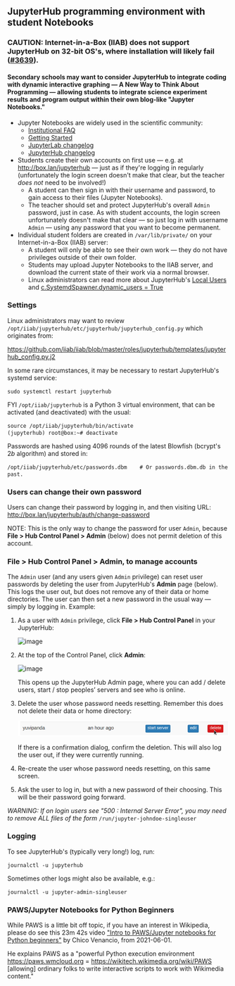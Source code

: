 ## JupyterHub programming environment with student Notebooks

### CAUTION: Internet-in-a-Box (IIAB) does not support JupyterHub on 32-bit OS's, where installation will likely fail ([#3639](https://github.com/iiab/iiab/issues/3639)).

#### Secondary schools may want to consider JupyterHub to integrate coding with dynamic interactive graphing — A New Way to Think About Programming — allowing students to integrate science experiment results and program output within their own blog-like "Jupyter Notebooks."

* Jupyter Notebooks are widely used in the scientific community:
  * [Institutional FAQ](https://jupyterhub.readthedocs.io/en/stable/getting-started/institutional-faq.html)
  * [Getting Started](https://jupyterhub.readthedocs.io/en/stable/getting-started/)
  * [JupyterLab changelog](https://github.com/jupyterlab/jupyterlab/releases)
  * [JupyterHub changelog](https://jupyterhub.readthedocs.io/en/stable/changelog.html#changelog)
* Students create their own accounts on first use — e.g. at http://box.lan/jupyterhub — just as if they're logging in regularly (unfortunately the login screen doesn't make that clear, but the teacher _does not_ need to be involved!)
  * A student can then sign in with their username and password, to gain access to their files (Jupyter Notebooks).
  * The teacher should set and protect JupyterHub's overall `Admin` password, just in case.  As with student accounts, the login screen unfortunately doesn't make that clear — so just log in with username `Admin` — using any password that you want to become permanent.
* Individual student folders are created in `/var/lib/private/` on your Internet-in-a-Box (IIAB) server:
  * A student will only be able to see their own work — they do not have privileges outside of their own folder.
  * Students may upload Jupyter Notebooks to the IIAB server, and download the current state of their work via a normal browser.
  * Linux administrators can read more about JupyterHub's [Local Users](https://github.com/jupyterhub/systemdspawner#local-users) and [c.SystemdSpawner.dynamic_users = True](https://github.com/jupyterhub/systemdspawner#dynamic_users)

### Settings

Linux administrators may want to review `/opt/iiab/jupyterhub/etc/jupyterhub/jupyterhub_config.py` which originates from:

https://github.com/iiab/iiab/blob/master/roles/jupyterhub/templates/jupyterhub_config.py.j2

In some rare circumstances, it may be necessary to restart JupyterHub's systemd service:

```
sudo systemctl restart jupyterhub
```

FYI `/opt/iiab/jupyterhub` is a Python 3 virtual environment, that can be activated (and deactivated) with the usual:

```
source /opt/iiab/jupyterhub/bin/activate
(jupyterhub) root@box:~# deactivate
```

Passwords are hashed using 4096 rounds of the latest Blowfish (bcrypt's $2b$ algorithm) and stored in:

```
/opt/iiab/jupyterhub/etc/passwords.dbm    # Or passwords.dbm.db in the past.
```

### Users can change their own password

Users can change their password by logging in, and then visiting URL: http://box.lan/jupyterhub/auth/change-password

NOTE: This is the only way to change the password for user `Admin`, because **File > Hub Control Panel > Admin** (below) does not permit deletion of this account.

### File > Hub Control Panel > Admin, to manage accounts

The `Admin` user (and any users given `Admin` privilege) can reset user passwords by deleting the user from JupyterHub's **Admin** page (below).  This logs the user out, but does not remove any of their data or home directories.  The user can then set a new password in the usual way — simply by logging in.  Example:

1. As a user with `Admin` privilege, click **File > Hub Control Panel** in your JupyterHub:

   ![image](https://user-images.githubusercontent.com/2458907/217602766-ab6a9d3c-9f92-496e-a0e8-6c18a084e960.png)

2. At the top of the Control Panel, click **Admin**:

   ![image](https://user-images.githubusercontent.com/2458907/217602473-f4f9fd40-b4c1-45e1-88c5-54c6d4b604ff.png)

   This opens up the JupyterHub Admin page, where you can add / delete users, start / stop peoples’ servers and see who is online.

3. Delete the user whose password needs resetting.  Remember this does not delete their data or home directory:

   ![Delete user button for each user](delete-user.png)

   If there is a confirmation dialog, confirm the deletion.  This will also log the user out, if they were currently running.

4. Re-create the user whose password needs resetting, on this same screen.

5. Ask the user to log in, but with a new password of their choosing.  This will be their password going forward.

_WARNING: If on login users see "500 : Internal Server Error", you may need to remove ALL files of the form_ `/run/jupyter-johndoe-singleuser`

### Logging

To see JupyterHub's (typically very long!) log, run:

```
journalctl -u jupyterhub
```

Sometimes other logs might also be available, e.g.:

```
journalctl -u jupyter-admin-singleuser
```

### PAWS/Jupyter Notebooks for Python Beginners

While PAWS is a little bit off topic, if you have an interest in Wikipedia, please do see this 23m 42s video ["Intro to PAWS/Jupyter notebooks for Python beginners"](https://www.youtube.com/watch?v=AUZkioRI-aA&list=PLeoTcBlDanyNQXBqI1rVXUqUTSSiuSIXN&index=8) by Chico Venancio, from 2021-06-01.

He explains PAWS as a "powerful Python execution environment https://paws.wmcloud.org = https://wikitech.wikimedia.org/wiki/PAWS [allowing] ordinary folks to write interactive scripts to work with Wikimedia content."
